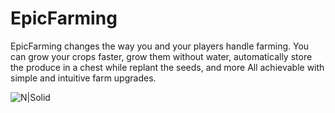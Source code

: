 # EpicFarming

EpicFarming changes the way you and your players handle farming. You can grow your crops faster, grow them without water, automatically store the produce in a chest while replant the seeds, and more All achievable with simple and intuitive farm upgrades.

![N|Solid](https://i.imgur.com/jKtE7ZM.png)